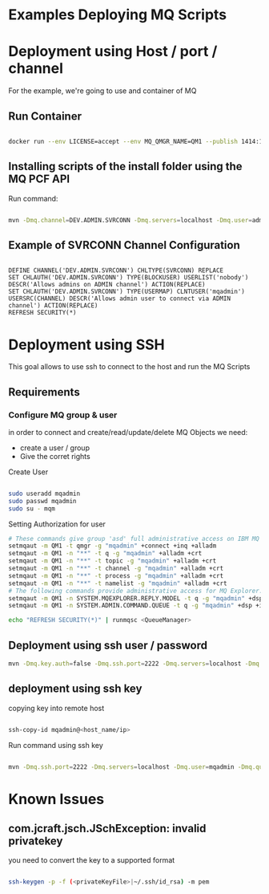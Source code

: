 # Examples Deploying MQ Scripts

# Deployment using Host / port / channel 

For the example, we're going to use and container of MQ

## Run Container

```bash

docker run --env LICENSE=accept --env MQ_QMGR_NAME=QM1 --publish 1414:1414 --publish 9443:9443 --detach --volume qm1data:/mnt/mqm ibmcom/mq

```
## Installing scripts of the install folder using the MQ PCF API

Run command: 

```bash

mvn -Dmq.channel=DEV.ADMIN.SVRCONN -Dmq.servers=localhost -Dmq.user=admin -Dmq.password=passw0rd -Dmq.queueManager=QM1 -Dmq.scripts.install=install io.github.jpcasas.ibm.plugin:ibm-maven-plugin:1.0.7:mq-deploy-pcf

```

## Example of SVRCONN Channel Configuration

```

DEFINE CHANNEL('DEV.ADMIN.SVRCONN') CHLTYPE(SVRCONN) REPLACE
SET CHLAUTH('DEV.ADMIN.SVRCONN') TYPE(BLOCKUSER) USERLIST('nobody') DESCR('Allows admins on ADMIN channel') ACTION(REPLACE)
SET CHLAUTH('DEV.ADMIN.SVRCONN') TYPE(USERMAP) CLNTUSER('mqadmin') USERSRC(CHANNEL) DESCR('Allows admin user to connect via ADMIN channel') ACTION(REPLACE)
REFRESH SECURITY(*)

```

# Deployment using SSH

This goal allows to use ssh to connect to the host and run the MQ Scripts

## Requirements

### Configure MQ group & user 

in order to connect and create/read/update/delete MQ Objects we need:
- create a user / group
- Give the corret rights

Create User

```bash

sudo useradd mqadmin
sudo passwd mqadmin
sudo su - mqm

```

Setting Authorization for user

```bash
# These commands give group 'asd' full administrative access on IBM MQ for UNIX and Linux.
setmqaut -m QM1 -t qmgr -g "mqadmin" +connect +inq +alladm
setmqaut -m QM1 -n "**" -t q -g "mqadmin" +alladm +crt
setmqaut -m QM1 -n "**" -t topic -g "mqadmin" +alladm +crt
setmqaut -m QM1 -n "**" -t channel -g "mqadmin" +alladm +crt
setmqaut -m QM1 -n "**" -t process -g "mqadmin" +alladm +crt
setmqaut -m QM1 -n "**" -t namelist -g "mqadmin" +alladm +crt
# The following commands provide administrative access for MQ Explorer.
setmqaut -m QM1 -n SYSTEM.MQEXPLORER.REPLY.MODEL -t q -g "mqadmin" +dsp +inq +get
setmqaut -m QM1 -n SYSTEM.ADMIN.COMMAND.QUEUE -t q -g "mqadmin" +dsp +inq +put

echo "REFRESH SECURITY(*)" | runmqsc <QueueManager>

```


## Deployment using ssh user / password


```bash
mvn -Dmq.key.auth=false -Dmq.ssh.port=2222 -Dmq.servers=localhost -Dmq.user=mqadmin -Dmq.password=casasc -Dmq.queueManager=QM1 -Dmq.scripts.install=install io.github.jpcasas.ibm.plugin:ibm-maven-plugin:1.0.7:mq-deploy-ssh

```

## deployment using ssh key

copying key into remote host

```bash

ssh-copy-id mqadmin@<host_name/ip>

```

Run command using ssh key

```bash

mvn -Dmq.ssh.port=2222 -Dmq.servers=localhost -Dmq.user=mqadmin -Dmq.queueManager=QM1 -Dmq.scripts.install=install io.github.jpcasas.ibm.plugin:ibm-maven-plugin:1.0.7:mq-deploy-ssh

```

# Known Issues

## com.jcraft.jsch.JSchException: invalid privatekey

you need to convert the key to a supported format 

```bash

ssh-keygen -p -f (<privateKeyFile>|~/.ssh/id_rsa) -m pem 

```